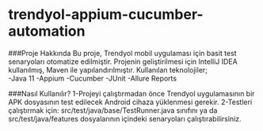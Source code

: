 # trendyol-appium-cucumber-automation

###Proje Hakkında
 Bu proje, Trendyol mobil uygulaması için basit test senaryoları otomatize edilmiştir. Projenin geliştirilmesi için IntelliJ IDEA kullanılmış, Maven ile yapılandırılmıştır. Kullanılan teknolojiler;  
 -Java 11 
 -Appium 
 -Cucumber 
 -JUnit 
 -Allure Reports


 ###Nasıl Kullanılır?
1-Projeyi çalıştırmadan önce Trendyol uygulamasının bir APK dosyasının test edilecek Android cihaza yüklenmesi gerekir.
2-Testleri çalıştırmak için: src/test/java/base/TestRunner.java sınıfını ya da src/test/java/features dosyalarının içindeki senaryoları çalıştırabilirsiniz.
